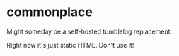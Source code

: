 commonplace
===========

Might someday be a self-hosted tumblelog replacement.

Right now it's just static HTML. Don't use it!

